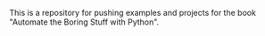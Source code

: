 This is a repository for pushing examples and projects for the book "Automate the Boring Stuff with Python".